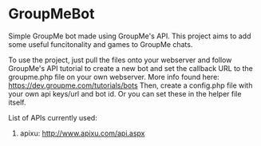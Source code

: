 # GroupMeBot
Simple GroupMe bot made using GroupMe's API. This project aims to add some useful funcitonality and games to GroupMe chats.<br>

To use the project, just pull the files onto your webserver and follow GroupMe's API tutorial to create a new bot and set the
callback URL to the groupme.php file on your own webserver. More info found here: https://dev.groupme.com/tutorials/bots
Then, create a config.php file with your own api keys/url and bot id. Or you can set these in the helper file itself.

List of APIs currently used:<br>
1. apixu: http://www.apixu.com/api.aspx
